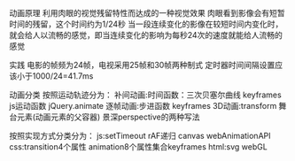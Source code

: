 动画原理
利用肉眼的视觉残留特性而达成的一种视觉效果
肉眼看到影像会有短暂时间的残留，这个时间约为1/24秒
当一段连续变化的影像在较短时间内变化时，就会给人以流畅的感觉，即当连续变化的影响为每秒24次的速度就能给人流畅的感觉

实践
电影的帧频为24帧，电视采用25帧和30帧两种制式
定时器时间间隔设置应该小于1000/24=41.7ms


动画分类
按照运动轨迹分为：
补间动画:时间函数：三次贝塞尔曲线 keyframes js运动函数 jQuery.animate
逐帧动画:步进函数 keyframes
3D动画:transform 舞台元素(动画元素的父容器) 景深perspective的两种写法

按照实现方式分类分为：
js:setTimeout rAF递归 canvas webAnimationAPI
css:transition4个属性 animation8个属性集合keyframes
html:svg webGL